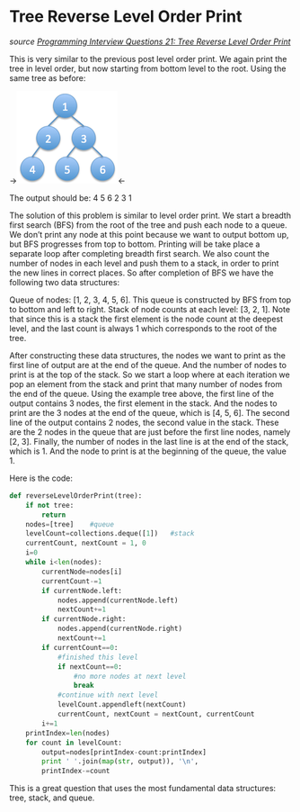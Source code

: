 # Tree Reverse Level Order Print

_source [Programming Interview Questions 21: Tree Reverse Level Order Print](http://www.ardendertat.com/2011/12/08/programming-interview-questions-21-tree-reverse-level-order-print/)_

This is very similar to the previous post level order print. We again print the tree in level order, but now starting from bottom level to the root. Using the same tree as before:

->![](binaryTree_2_kucuk.png)<-

The output should be:
4 5 6
2 3
1

The solution of this problem is similar to level order print. We start a breadth first search (BFS) from the root of the tree and push each node to a queue. We don’t print any node at this point because we want to output bottom up, but BFS progresses from top to bottom. Printing will be take place a separate loop after completing breadth first search. We also count the number of nodes in each level and push them to a stack, in order to print the new lines in correct places. So after completion of BFS we have the following two data structures:

Queue of nodes: [1, 2, 3, 4, 5, 6]. This queue is constructed by BFS from top to bottom and left to right.
Stack of node counts at each level: [3, 2, 1]. Note that since this is a stack the first element is the node count at the deepest level, and the last count is always 1 which corresponds to the root of the tree.

After constructing these data structures, the nodes we want to print as the first line of output are at the end of the queue. And the number of nodes to print is at the top of the stack. So we start a loop where at each iteration we pop an element from the stack and print that many number of nodes from the end of the queue. Using the example tree above, the first line of the output contains 3 nodes, the first element in the stack. And the nodes to print are the 3 nodes at the end of the queue, which is [4, 5, 6]. The second line of the output contains 2 nodes, the second value in the stack. These are the 2 nodes in the queue that are just before the first line nodes, namely [2, 3]. Finally, the number of nodes in the last line is at the end of the stack, which is 1. And the node to print is at the beginning of the queue, the value 1.

Here is the code:

```python
def reverseLevelOrderPrint(tree):
    if not tree:
        return
    nodes=[tree]    #queue
    levelCount=collections.deque([1])   #stack
    currentCount, nextCount = 1, 0
    i=0
    while i<len(nodes):
        currentNode=nodes[i]
        currentCount-=1
        if currentNode.left:
            nodes.append(currentNode.left)
            nextCount+=1
        if currentNode.right:
            nodes.append(currentNode.right)
            nextCount+=1
        if currentCount==0:
            #finished this level
            if nextCount==0:
                #no more nodes at next level
                break
            #continue with next level
            levelCount.appendleft(nextCount)
            currentCount, nextCount = nextCount, currentCount
        i+=1
    printIndex=len(nodes)
    for count in levelCount:
        output=nodes[printIndex-count:printIndex]
        print ' '.join(map(str, output)), '\n',
        printIndex-=count
```

This is a great question that uses the most fundamental data structures: tree, stack, and queue.

